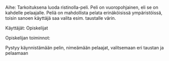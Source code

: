 Aihe: Tarkoituksena luoda ristinolla-peli. Peli on vuoropohjainen, eli se on kahdelle pelaajalle. Peliä on mahdollista pelata erinäköisissä ympäristöissä, toisin sanoen käyttäjä saa valita esim. taustalle värin.

Käyttäjät: Opiskelijat

Opiskelijan toiminnot:
 
Pystyy käynnistämään pelin, nimeämään pelaajat, valitsemaan eri taustan ja pelaamaan
